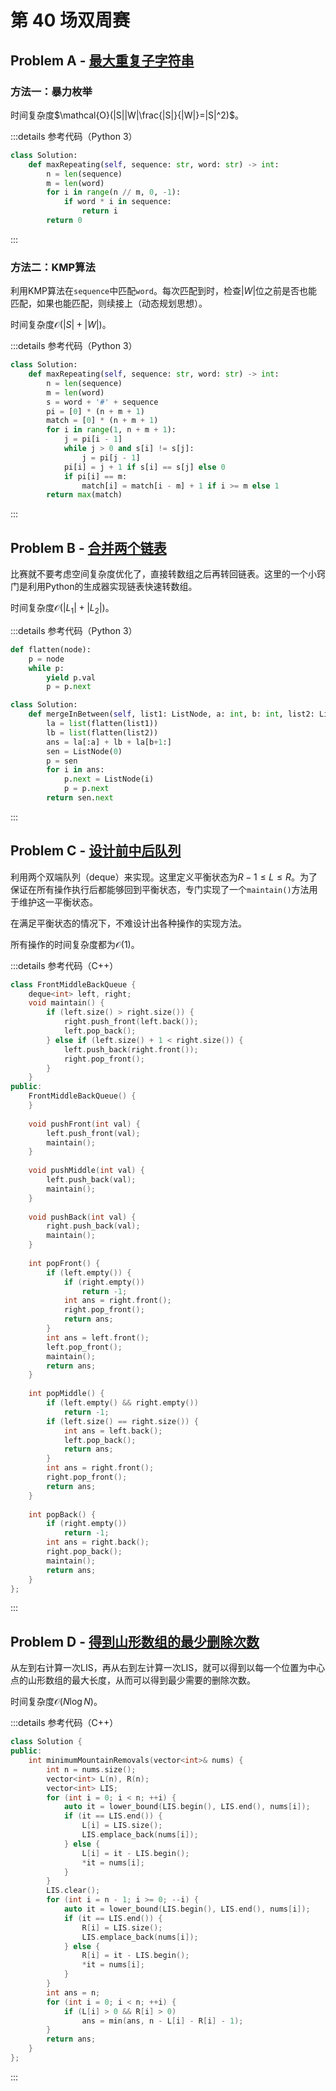 # 第 40 场双周赛

## Problem A - [最大重复子字符串](https://leetcode.cn/problems/maximum-repeating-substring/)

### 方法一：暴力枚举

时间复杂度$\mathcal{O}(|S||W|\frac{|S|}{|W|}=|S|^2)$。

:::details 参考代码（Python 3）

```python
class Solution:
    def maxRepeating(self, sequence: str, word: str) -> int:
        n = len(sequence)
        m = len(word)
        for i in range(n // m, 0, -1):
            if word * i in sequence:
                return i
        return 0
```

:::

### 方法二：KMP算法

利用KMP算法在`sequence`中匹配`word`。每次匹配到时，检查$|W|$位之前是否也能匹配，如果也能匹配，则续接上（动态规划思想）。

时间复杂度$\mathcal{O}(|S|+|W|)$。

:::details 参考代码（Python 3）

```python
class Solution:
    def maxRepeating(self, sequence: str, word: str) -> int:
        n = len(sequence)
        m = len(word)
        s = word + '#' + sequence
        pi = [0] * (n + m + 1)
        match = [0] * (n + m + 1)
        for i in range(1, n + m + 1):
            j = pi[i - 1]
            while j > 0 and s[i] != s[j]:
                j = pi[j - 1]
            pi[i] = j + 1 if s[i] == s[j] else 0
            if pi[i] == m:
                match[i] = match[i - m] + 1 if i >= m else 1
        return max(match)
```

:::

## Problem B - [合并两个链表](https://leetcode.cn/problems/merge-in-between-linked-lists/)

比赛就不要考虑空间复杂度优化了，直接转数组之后再转回链表。这里的一个小窍门是利用Python的生成器实现链表快速转数组。

时间复杂度$\mathcal{O}(|L_1|+|L_2|)$。

:::details 参考代码（Python 3）

```python
def flatten(node):
    p = node
    while p:
        yield p.val
        p = p.next

class Solution:
    def mergeInBetween(self, list1: ListNode, a: int, b: int, list2: ListNode) -> ListNode:
        la = list(flatten(list1))
        lb = list(flatten(list2))
        ans = la[:a] + lb + la[b+1:]
        sen = ListNode(0)
        p = sen
        for i in ans:
            p.next = ListNode(i)
            p = p.next
        return sen.next
```

:::

## Problem C - [设计前中后队列](https://leetcode.cn/problems/design-front-middle-back-queue/)

利用两个双端队列（deque）来实现。这里定义平衡状态为$R-1\leq L\leq R$。为了保证在所有操作执行后都能够回到平衡状态，专门实现了一个`maintain()`方法用于维护这一平衡状态。

在满足平衡状态的情况下，不难设计出各种操作的实现方法。

所有操作的时间复杂度都为$\mathcal{O}(1)$。

:::details 参考代码（C++）

```cpp
class FrontMiddleBackQueue {
    deque<int> left, right;
    void maintain() {
        if (left.size() > right.size()) {
            right.push_front(left.back());
            left.pop_back();
        } else if (left.size() + 1 < right.size()) {
            left.push_back(right.front());
            right.pop_front();
        }
    }
public:
    FrontMiddleBackQueue() {
    }
    
    void pushFront(int val) {
        left.push_front(val);
        maintain();
    }
    
    void pushMiddle(int val) {
        left.push_back(val);
        maintain();
    }
    
    void pushBack(int val) {
        right.push_back(val);
        maintain();        
    }
    
    int popFront() {
        if (left.empty()) {
            if (right.empty())
                return -1;
            int ans = right.front();
            right.pop_front();
            return ans;
        }
        int ans = left.front();
        left.pop_front();
        maintain();
        return ans;
    }
    
    int popMiddle() {
        if (left.empty() && right.empty())
            return -1;
        if (left.size() == right.size()) {
            int ans = left.back();
            left.pop_back();
            return ans;
        }
        int ans = right.front();
        right.pop_front();
        return ans;
    }
    
    int popBack() {
        if (right.empty())
            return -1;
        int ans = right.back();
        right.pop_back();
        maintain();
        return ans;
    }
};

```

:::

## Problem D - [得到山形数组的最少删除次数](https://leetcode.cn/problems/minimum-number-of-removals-to-make-mountain-array/)

从左到右计算一次LIS，再从右到左计算一次LIS，就可以得到以每一个位置为中心点的山形数组的最大长度，从而可以得到最少需要的删除次数。

时间复杂度$\mathcal{O}(N\log N)$。

:::details 参考代码（C++）

```cpp
class Solution {
public:
    int minimumMountainRemovals(vector<int>& nums) {
        int n = nums.size();
        vector<int> L(n), R(n);
        vector<int> LIS;
        for (int i = 0; i < n; ++i) {
            auto it = lower_bound(LIS.begin(), LIS.end(), nums[i]);
            if (it == LIS.end()) {
                L[i] = LIS.size();
                LIS.emplace_back(nums[i]);
            } else {
                L[i] = it - LIS.begin();
                *it = nums[i];
            }
        }
        LIS.clear();
        for (int i = n - 1; i >= 0; --i) {
            auto it = lower_bound(LIS.begin(), LIS.end(), nums[i]);
            if (it == LIS.end()) {
                R[i] = LIS.size();
                LIS.emplace_back(nums[i]);
            } else {
                R[i] = it - LIS.begin();
                *it = nums[i];
            }
        }
        int ans = n;
        for (int i = 0; i < n; ++i) {
            if (L[i] > 0 && R[i] > 0)
                ans = min(ans, n - L[i] - R[i] - 1);
        }
        return ans;
    }
};
```

:::
